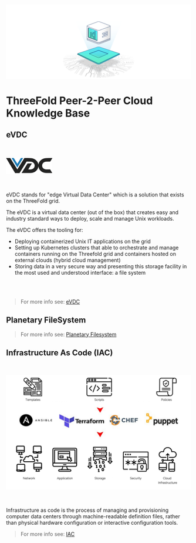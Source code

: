 ![](img/cloud_node.png)

# ThreeFold Peer-2-Peer Cloud Knowledge Base

## eVDC

<br/>

![](img/vdc.png)

<br/>

eVDC stands for "edge Virtual Data Center" which is a solution that exists on the ThreeFold grid.

The eVDC is a virtual data center (out of the box) that creates easy and industry standard ways to deploy, scale and manage Unix workloads.

The eVDC offers the tooling for:

- Deploying containerized Unix IT applications on the grid
- Setting up Kubernetes clusters that able to orchestrate and manage containers running on the Threefold grid and containers hosted on external clouds (hybrid cloud management)
- Storing data in a very secure way and presenting this storage facility in the most used and understood interface: a file system

<br/>

<!-- ![](img/evdc.png) -->

<br/>

> For more info see: [eVDC](evdc)

## Planetary FileSystem

<!-- This link to the planetary filesystem does not work. -->
> For more info see: [Planetary Filesystem](threefold:threefold_fs)

## Infrastructure As Code (IAC)

<br/>

![](img/iac_intro.png)

<br/>

Infrastructure as code is the process of managing and provisioning computer data centers through machine-readable definition files, rather than physical hardware configuration or interactive configuration tools.

> For more info see: [IAC](iac)